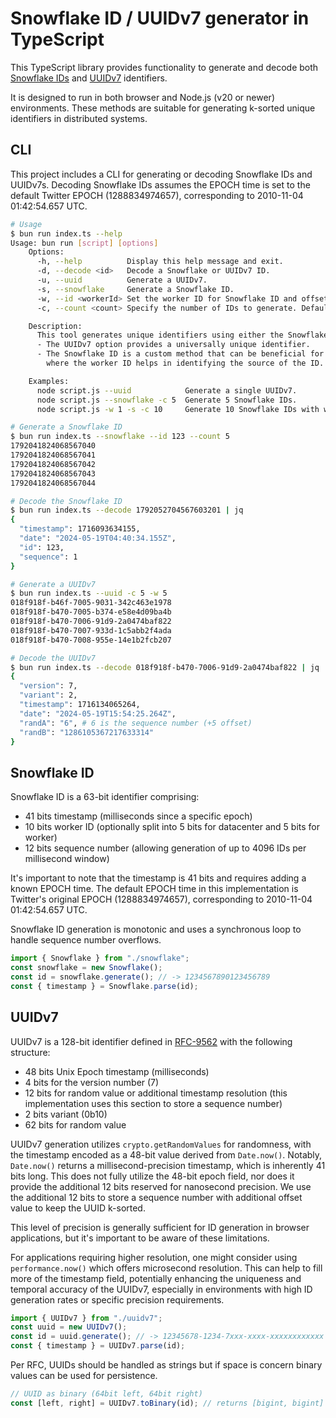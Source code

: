 # Snowflake ID / UUIDv7 generator in TypeScript

This TypeScript library provides functionality to generate and decode both [Snowflake IDs](https://en.wikipedia.org/wiki/Snowflake_ID) and [UUIDv7](<https://en.wikipedia.org/wiki/Universally_unique_identifier#Version_7_(timestamp,_counter_and_random)>) identifiers.

It is designed to run in both browser and Node.js (v20 or newer) environments. These methods are suitable for generating k-sorted unique identifiers in distributed systems.

## CLI

This project includes a CLI for generating or decoding Snowflake IDs and UUIDv7s. Decoding Snowflake IDs assumes the EPOCH time is set to the default Twitter EPOCH (1288834974657), corresponding to 2010-11-04 01:42:54.657 UTC.

```bash
# Usage
$ bun run index.ts --help
Usage: bun run [script] [options]
    Options:
      -h, --help          Display this help message and exit.
      -d, --decode <id>   Decode a Snowflake or UUIDv7 ID.
      -u, --uuid          Generate a UUIDv7.
      -s, --snowflake     Generate a Snowflake ID.
      -w, --id <workerId> Set the worker ID for Snowflake ID and offset sequence for UUIDv7. Default is 0.
      -c, --count <count> Specify the number of IDs to generate. Default is 1.

    Description:
      This tool generates unique identifiers using either the Snowflake or UUIDv7 method.
      - The UUIDv7 option provides a universally unique identifier.
      - The Snowflake ID is a custom method that can be beneficial for distributed systems,
        where the worker ID helps in identifying the source of the ID.

    Examples:
      node script.js --uuid            Generate a single UUIDv7.
      node script.js --snowflake -c 5  Generate 5 Snowflake IDs.
      node script.js -w 1 -s -c 10     Generate 10 Snowflake IDs with worker ID 1.

# Generate a Snowflake ID
$ bun run index.ts --snowflake --id 123 --count 5
1792041824068567040
1792041824068567041
1792041824068567042
1792041824068567043
1792041824068567044

# Decode the Snowflake ID
$ bun run index.ts --decode 1792052704567603201 | jq
{
  "timestamp": 1716093634155,
  "date": "2024-05-19T04:40:34.155Z",
  "id": 123,
  "sequence": 1
}

# Generate a UUIDv7
$ bun run index.ts --uuid -c 5 -w 5
018f918f-b46f-7005-9031-342c463e1978
018f918f-b470-7005-b374-e58e4d09ba4b
018f918f-b470-7006-91d9-2a0474baf822
018f918f-b470-7007-933d-1c5abb2f4ada
018f918f-b470-7008-955e-14e1b2fcb207

# Decode the UUIDv7
$ bun run index.ts --decode 018f918f-b470-7006-91d9-2a0474baf822 | jq
{
  "version": 7,
  "variant": 2,
  "timestamp": 1716134065264,
  "date": "2024-05-19T15:54:25.264Z",
  "randA": "6", # 6 is the sequence number (+5 offset)
  "randB": "1286105367217633314"
}
```

## Snowflake ID

Snowflake ID is a 63-bit identifier comprising:

- 41 bits timestamp (milliseconds since a specific epoch)
- 10 bits worker ID (optionally split into 5 bits for datacenter and 5 bits for worker)
- 12 bits sequence number (allowing generation of up to 4096 IDs per millisecond window)

It's important to note that the timestamp is 41 bits and requires adding a known EPOCH time. The default EPOCH time in this implementation is Twitter's original EPOCH (1288834974657), corresponding to 2010-11-04 01:42:54.657 UTC.

Snowflake ID generation is monotonic and uses a synchronous loop to handle sequence number overflows.

```typescript
import { Snowflake } from "./snowflake";
const snowflake = new Snowflake();
const id = snowflake.generate(); // -> 1234567890123456789
const { timestamp } = Snowflake.parse(id);
```

## UUIDv7

UUIDv7 is a 128-bit identifier defined in [RFC-9562](https://tools.ietf.org/html/rfc9562) with the following structure:

- 48 bits Unix Epoch timestamp (milliseconds)
- 4 bits for the version number (7)
- 12 bits for random value or additional timestamp resolution (this implementation uses this section to store a sequence number)
- 2 bits variant (0b10)
- 62 bits for random value

UUIDv7 generation utilizes `crypto.getRandomValues` for randomness, with the timestamp encoded as a 48-bit value derived from `Date.now()`. Notably, `Date.now()` returns a millisecond-precision timestamp, which is inherently 41 bits long. This does not fully utilize the 48-bit epoch field, nor does it provide the additional 12 bits reserved for nanosecond precision. We use the additional 12 bits to store a sequence number with additional offset value to keep the UUID k-sorted.

This level of precision is generally sufficient for ID generation in browser applications, but it's important to be aware of these limitations.

For applications requiring higher resolution, one might consider using `performance.now()` which offers microsecond resolution. This can help to fill more of the timestamp field, potentially enhancing the uniqueness and temporal accuracy of the UUIDv7, especially in environments with high ID generation rates or specific precision requirements.

```typescript
import { UUIDv7 } from "./uuidv7";
const uuid = new UUIDv7();
const id = uuid.generate(); // -> 12345678-1234-7xxx-xxxx-xxxxxxxxxxxx
const { timestamp } = UUIDv7.parse(id);
```

Per RFC, UUIDs should be handled as strings but if space is concern binary values can be used for persistence.

```typescript
// UUID as binary (64bit left, 64bit right)
const [left, right] = UUIDv7.toBinary(id); // returns [bigint, bigint]
```
